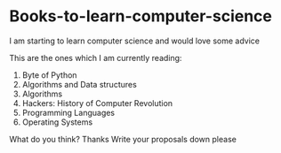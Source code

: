 # Books-to-learn-computer-science
I am starting to learn computer science and would love some advice

This are the ones which I am currently reading:

1. Byte of Python
2. Algorithms and Data structures
3. Algorithms
4. Hackers: History of Computer Revolution
5. Programming Languages
6. Operating Systems

What do you think? Thanks 
Write your proposals down please
